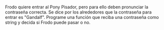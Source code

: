 <p><span style="vertical-align: baseline;">Frodo quiere entrar al Pony Pisador, pero para ello deben pronunciar la contraseña correcta. Se dice por los alrededores que la contraseña para entrar es &#34;Gandalf&#34;. </span>Programe una función que reciba una contraseña como string y decida si Frodo puede pasar o no.</p>